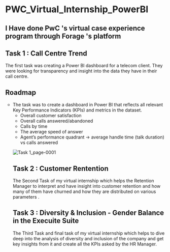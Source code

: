 # PWC_Virtual_Internship_PowerBI

## I Have done PwC 's virtual case experience program through Forage 's platform
## Task 1 : Call Centre Trend
The first task  was creating a Power BI dashboard for a telecom client. 
They were looking for transparency and insight into the data they have in their call centre.
## Roadmap
<ul style="list-style-type:circle;">
  <li>The task was to create a dashboard in Power BI that reflects all relevant Key Performance Indicators (KPIs) and metrics in the dataset.

- Overall customer satisfaction
- Overall calls answered/abandoned
- Calls by time
- The average speed of answer
- Agent’s performance quadrant -> average handle time (talk duration) vs calls answered</li>
  
 ![Task 1_page-0001](https://user-images.githubusercontent.com/80893000/223513306-c90f17d7-267e-4e0e-9f62-8de9cfbdb5ec.jpg)
## Task 2 : Customer Rentention
The Second Task of my virtual internship which helps the Retention Manager to interpret and have insight into customer retention and how many of them have churned and how they are distributed on various parameters .

## Task 3 : Diversity & Inclusion - Gender Balance in the Execuite Suite
The Third Task and  final task of my virtual internship which helps to dive deep into the analysis of diversity and inclusion of the company and get key insights from it and create all the KPIs asked by the HR Manager. 

